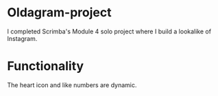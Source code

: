 # Oldagram-project
I completed Scrimba's Module 4 solo project where I build a lookalike of Instagram. 

# Functionality
The heart icon and like numbers are dynamic. 
